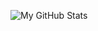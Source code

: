 ![My GitHub Stats](https://github-readme-stats.vercel.app/api?username=stephen-crawford&show_icons=true&theme=radical&show=reviews,prs_merged&hide_rank)
